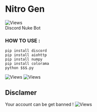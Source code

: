 # Nitro Gen

![Views](https://hits.seeyoufarm.com/api/count/incr/badge.svg?url=https://github.com/XinGodDev/Discord-X-Nuker&title=Views)                 
Discord Nuke Bot

### HOW TO USE :
```
pip install discord
pip install aiohttp
pip install numpy
pip install colorama
python $$$.py
```
![Views](https://i.ibb.co/Vj3kPTx/dfsqd.png)
![Views](https://i.ibb.co/MV8vH4H/Capture.png)

## Disclamer
Your account can be get banned ! 
![Views](https://i.ibb.co/jGFXm8Q/dsqds.png)
